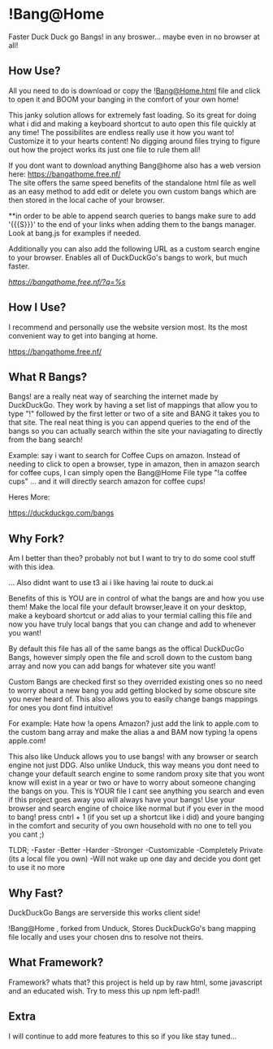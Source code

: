 # !Bang@Home

Faster Duck Duck go Bangs! in any broswer... maybe even in no browser at all!


## How Use? 
All you need to do is download or copy the !Bang@Home.html file and click to open it and BOOM your banging in the comfort of your own home!

This janky solution allows for extremely fast loading. So its great for doing what i did and making a keyboard shortcut to auto open this file quickly at any time!
The possibilites are endless really use it how you want to! Customize it to your hearts content! No digging around files trying to figure out how the project works its just one file to rule them all!

If you dont want to download anything Bang@home also has a web version here: https://bangathome.free.nf/  
The site  offers  the same speed benefits of the standalone html file as well as an easy method to add edit or delete you own custom bangs which are then stored in the local cache of your browser.


**in order to be able to append search queries to bangs make sure to add '{{{S}}}' to the end of your links when adding them to the bangs manager. Look at bang.js for examples if needed.

Additionally you can also add the following URL as a custom search engine to your browser. Enables all of DuckDuckGo's bangs to work, but much faster.

*https://bangathome.free.nf/?q=%s*

## How I Use?

I recommend and personally use the website version most. Its the most convenient way to get into banging at home.

https://bangathome.free.nf/

## What R Bangs?

Bangs! are a really neat way of searching the internet made by DuckDuckGo.
They work by having a set list of mappings that allow you to type "!" followed by the first letter or two of a site and BANG it takes you to that site. The real neat thing is you can append queries to the end of the bangs so you can actually search within the site your naviagating to directly from the bang search! 

Example: say i want to search for Coffee Cups on amazon. Instead of needing to click to open a browser, type in amazon, then in amazon search for coffee cups,  I can simply open the Bang@Home File type "!a coffee cups" ... and it will  directly search amazon for coffee cups!

Heres More: 

https://duckduckgo.com/bangs


## Why Fork?

Am I better than theo? probably not but I want to try to do some cool stuff with this idea.

... Also didnt want to use t3 ai i like having !ai route to duck.ai

Benefits of this is YOU are in control of what the bangs are and how you use them! Make the local file your default browser,leave it on your desktop, make a keyboard shortcut  or add alias to your termial calling this file and now you have truly local bangs that you can change and add to whenever you want!

By default this file has all of the same bangs as the offical DuckDucGo Bangs, however simply open the file and scroll down to the custom bang array and now you can add bangs for whatever site you want! 

Custom Bangs are checked first so they overrided existing ones so no need to worry about a new bang you add getting blocked by some obscure site you never heard of. This also allows you to easily change bangs mappings for ones you dont find intuitive!

For example: Hate how !a opens Amazon? just add the link to apple.com to the custom bang array and make the alias a and BAM now typing !a opens apple.com!

This also like Unduck allows you to use bangs! with any browser or search engine not just DDG. Also unlike Unduck, this way means you dont need to change your default search engine to some random proxy site that you wont know will exist in a year or two or have to worry about someone changing the bangs on you. This is YOUR file I cant see anything you search and even if this project goes away you will always have your bangs! Use your browser and search engine of choice like normal but if you ever in the mood to bang! press cntrl + 1 (if you set up a shortcut like i did)  and youre banging in the comfort and security of you own household with no one to tell you you cant ;)

TLDR;
-Faster
-Better
-Harder
-Stronger
-Customizable
-Completely Private (its a local file you own)
-Will not wake up one day and decide you dont get to use it no more




## Why Fast?

DuckDuckGo Bangs are serverside this works client side!

!Bang@Home , forked from Unduck, Stores DuckDuckGo's bang mapping file locally and uses your chosen dns to resolve not theirs. 

## What Framework?
Framework? whats that? this project is held up by raw html, some javascript and an educated wish. Try to mess this up npm left-pad!!


## Extra
I will continue to add more features to this so if you like stay tuned...



